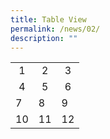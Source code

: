 ```yaml
---
title: Table View
permalink: /news/02/
description: ""
---
```

<table>
  <tr style= "text-align: center;">
    <td>1</td>
    <td>2</td>
    <td>3</td>
  </tr>
  <tr>
    <td style= "text-align: center;">4</td>
    <td style= "text-align: center;">5</td>
    <td style= "text-align: center;">6</td>
  </tr>
  <tr>
    <td>7</td>
    <td>8</td>
    <td>9</td>
  </tr>
  <tr>
    <td>10</td>
    <td>11</td>
    <td>12</td>
  </tr>
</table>